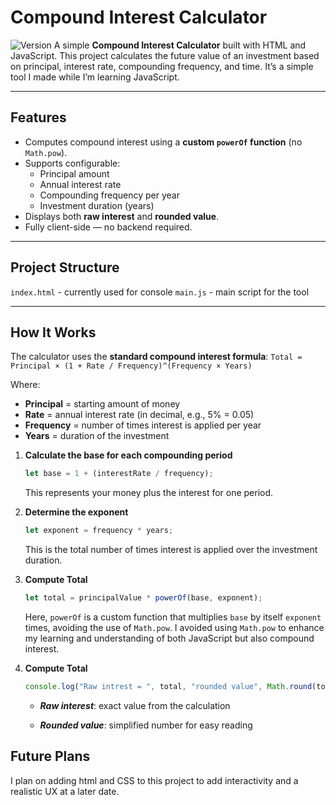 # Compound Interest Calculator 
![Version](https://img.shields.io/badge/version-1.0.0-blue)
A simple **Compound Interest Calculator** built with HTML and JavaScript. This project calculates the future value of an investment based on principal, interest rate, compounding frequency, and time. It’s a simple tool I made while I’m learning JavaScript.   

---

## Features

- Computes compound interest using a **custom `powerOf` function** (no `Math.pow`).  
- Supports configurable:
  - Principal amount  
  - Annual interest rate  
  - Compounding frequency per year  
  - Investment duration (years)  
- Displays both **raw interest** and **rounded value**.  
- Fully client-side — no backend required.  

---

## Project Structure
`index.html` - currently used for console
`main.js` - main script for the tool

---
## How It Works

The calculator uses the **standard compound interest formula**:
`Total = Principal × (1 + Rate / Frequency)^(Frequency × Years)`

Where:  
- **Principal** = starting amount of money  
- **Rate** = annual interest rate (in decimal, e.g., 5% = 0.05)  
- **Frequency** = number of times interest is applied per year  
- **Years** = duration of the investment

1. **Calculate the base for each compounding period**  
    ```javascript
    let base = 1 + (interestRate / frequency);
    ```
	This represents your money plus the interest for one 		period.

2. **Determine the exponent** 
	```javascript
	let exponent = frequency * years;
	```
	This is the total number of times interest is applied over the investment duration.

3. **Compute Total** 
	```javascript
	let total = principalValue * powerOf(base, exponent);
	```
	Here, `powerOf` is a custom function that multiplies `base` by itself `exponent` times, avoiding the use of `Math.pow`. I avoided using `Math.pow` to enhance my learning and understanding of both JavaScript but also compound interest. 

4. **Compute Total** 
	```javascript
	console.log("Raw intrest = ", total, "rounded value", Math.round(total));
	```
	-   ***Raw interest***: exact value from the calculation
    
	-   ***Rounded value***: simplified number for easy reading

## Future Plans

I plan on adding html and CSS to this project to add interactivity and a realistic UX at a later date. 